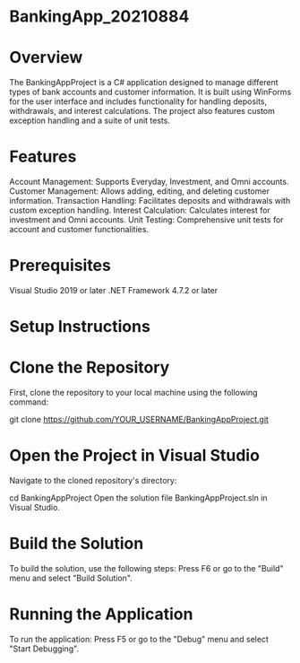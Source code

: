 # BankingApp_20210884

# Overview
The BankingAppProject is a C# application designed to manage different types of bank accounts and customer information. It is built using WinForms for the user interface and includes functionality for handling deposits, withdrawals, and interest calculations. The project also features custom exception handling and a suite of unit tests.

# Features
Account Management: Supports Everyday, Investment, and Omni accounts.
Customer Management: Allows adding, editing, and deleting customer information.
Transaction Handling: Facilitates deposits and withdrawals with custom exception handling.
Interest Calculation: Calculates interest for investment and Omni accounts.
Unit Testing: Comprehensive unit tests for account and customer functionalities.

# Prerequisites
Visual Studio 2019 or later
.NET Framework 4.7.2 or later

# Setup Instructions
# Clone the Repository
First, clone the repository to your local machine using the following command:

git clone https://github.com/YOUR_USERNAME/BankingAppProject.git

# Open the Project in Visual Studio
Navigate to the cloned repository's directory:

cd BankingAppProject
Open the solution file BankingAppProject.sln in Visual Studio.

# Build the Solution
To build the solution, use the following steps:
Press F6 or go to the "Build" menu and select "Build Solution".

# Running the Application
To run the application:
Press F5 or go to the "Debug" menu and select "Start Debugging".
